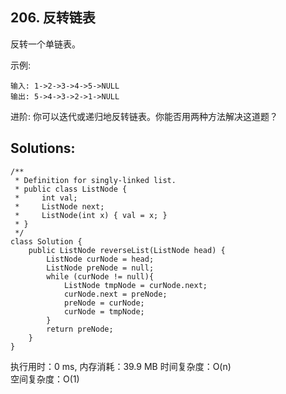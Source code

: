 ## 206. 反转链表

反转一个单链表。

示例:
```
输入: 1->2->3->4->5->NULL
输出: 5->4->3->2->1->NULL
```
进阶:
你可以迭代或递归地反转链表。你能否用两种方法解决这道题？

## Solutions:
```
/**
 * Definition for singly-linked list.
 * public class ListNode {
 *     int val;
 *     ListNode next;
 *     ListNode(int x) { val = x; }
 * }
 */
class Solution {
    public ListNode reverseList(ListNode head) {
        ListNode curNode = head;
        ListNode preNode = null;
        while (curNode != null){
            ListNode tmpNode = curNode.next;
            curNode.next = preNode;
            preNode = curNode;
            curNode = tmpNode;
        }
        return preNode;
    }
}
```
执行用时：0 ms, 内存消耗：39.9 MB
时间复杂度：O(n) <br>
空间复杂度：O(1) <br>
